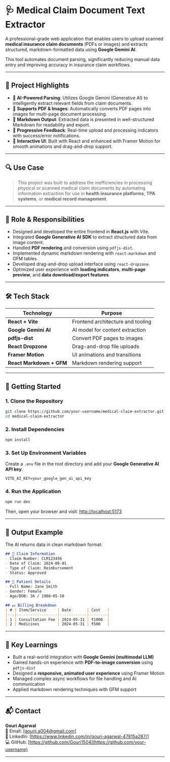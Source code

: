 # 🩺 Medical Claim Document Text Extractor

A professional-grade web application that enables users to upload scanned **medical insurance claim documents** (PDFs or images) and extracts structured, markdown-formatted data using **Google Gemini AI**.

This tool automates document parsing, significantly reducing manual data entry and improving accuracy in insurance claim workflows.

---

## 📌 Project Highlights

- 🧠 **AI-Powered Parsing**: Utilizes Google Gemini (Generative AI) to intelligently extract relevant fields from claim documents.
- 📄 **Supports PDF & Images**: Automatically converts PDF pages into images for multi-page document processing.
- 📝 **Markdown Output**: Extracted data is presented in well-structured Markdown for readability and export.
- 🔄 **Progressive Feedback**: Real-time upload and processing indicators with success/error notifications.
- 🎨 **Interactive UI**: Built with React and enhanced with Framer Motion for smooth animations and drag-and-drop support.

---

## 🔍 Use Case

> This project was built to address the inefficiencies in processing physical or scanned medical claim documents by automating information extraction for use in **health insurance platforms**, **TPA systems**, or **medical record management**.

---

## 💼 Role & Responsibilities

- Designed and developed the entire frontend in **React.js** with Vite.
- Integrated **Google Generative AI SDK** to extract structured data from image content.
- Handled **PDF rendering** and conversion using `pdfjs-dist`.
- Implemented dynamic markdown rendering with `react-markdown` and GFM tables.
- Developed drag-and-drop upload interface using `react-dropzone`.
- Optimized user experience with **loading indicators**, **multi-page preview**, and **data download/export features**.

---

## 🛠️ Tech Stack

| Technology               | Purpose                                 |
|--------------------------|-----------------------------------------|
| **React + Vite**         | Frontend architecture and tooling       |
| **Google Gemini AI**     | AI model for content extraction         |
| **pdfjs-dist**           | Convert PDF pages to images             |
| **React Dropzone**       | Drag-and-drop file uploads              |
| **Framer Motion**        | UI animations and transitions           |
| **React Markdown + GFM** | Markdown rendering support              |

---

## 🚀 Getting Started

### 1. Clone the Repository

```bash
git clone https://github.com/your-username/medical-claim-extractor.git
cd medical-claim-extractor
```

### 2. Install Dependencies

```bash
npm install
```

### 3. Set Up Environment Variables

Create a `.env` file in the root directory and add your **Google Generative AI API key**:

```
VITE_AI_KEY=your_google_gen_ai_api_key
```

### 4. Run the Application

```bash
npm run dev
```

Then, open your browser and visit: [http://localhost:5173](http://localhost:5173)

---

## 📂 Output Example

The AI returns data in clean markdown format:

```markdown
## 📄 Claim Information
- Claim Number: CLM123456
- Date of Claim: 2024-06-01
- Type of Claim: Reimbursement
- Status: Approved

## 👤 Patient Details
- Full Name: Jane Smith
- Gender: Female
- Age/DOB: 36 / 1988-05-10

## 💵 Billing Breakdown
| # | Item/Service     | Date       | Cost   |
|---|------------------|------------|--------|
| 1 | Consultation Fee | 2024-05-31 | ₹1000  |
| 2 | Medicines        | 2024-05-31 | ₹500   |
```

---

## 🧠 Key Learnings

- Built a real-world integration with **Google Gemini (multimodal LLM)**
- Gained hands-on experience with **PDF-to-image conversion** using `pdfjs-dist`
- Designed a **responsive, animated user experience** using Framer Motion
- Managed complex async workflows for file handling and AI communication
- Applied markdown rendering techniques with GFM support

---

## 📬 Contact

**Gouri Agarwal**  
📧 Email: [gourii.a004@gmail.com]  
🔗 LinkedIn: [https://www.linkedin.com/in/gouri-agarwal-47815a287/]  
💻 GitHub: [https://github.com/Gouri1504](https://github.com/your-username)

---


